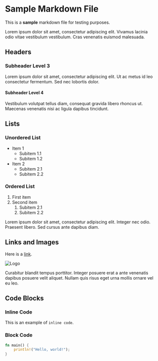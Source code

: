 # Sample Markdown File

This is a **sample** markdown file for testing purposes.

Lorem ipsum dolor sit amet, consectetur adipiscing elit. Vivamus lacinia odio vitae vestibulum vestibulum. Cras venenatis euismod malesuada.

## Headers

### Subheader Level 3

Lorem ipsum dolor sit amet, consectetur adipiscing elit. Ut ac metus id leo consectetur fermentum. Sed nec lobortis dolor.

#### Subheader Level 4

Vestibulum volutpat tellus diam, consequat gravida libero rhoncus ut. Maecenas venenatis nisi ac ligula dapibus tincidunt.

## Lists

### Unordered List

- Item 1
  - Subitem 1.1
  - Subitem 1.2
- Item 2
  - Subitem 2.1
  - Subitem 2.2

### Ordered List

1. First item
2. Second item
   1. Subitem 2.1
   2. Subitem 2.2

Lorem ipsum dolor sit amet, consectetur adipiscing elit. Integer nec odio. Praesent libero. Sed cursus ante dapibus diam.

## Links and Images

Here is a [link](https://example.com).

![Logo](https://example.com/logo.png)

Curabitur blandit tempus porttitor. Integer posuere erat a ante venenatis dapibus posuere velit aliquet. Nullam quis risus eget urna mollis ornare vel eu leo.

## Code Blocks

### Inline Code

This is an example of `inline code`.

### Block Code

```rust
fn main() {
    println!("Hello, world!");
}
```
